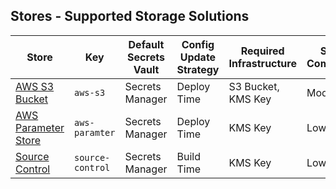 ## Stores - Supported Storage Solutions ##

| Store | Key | Default Secrets Vault | Config Update Strategy | Required Infrastructure | Setup Complexity |
|-----|-----|-----|-----|-----|-----|
| [AWS S3 Bucket](S3.md) | `aws-s3` | Secrets Manager | Deploy Time | S3 Bucket, KMS Key| Moderate |
| [AWS Parameter Store](PARAMETER.md) | `aws-paramter` | Secrets Manager | Deploy Time | KMS Key | Low |
| [Source Control](SOURCE_CONTROL.md) | `source-control` | Secrets Manager | Build Time | KMS Key | Low |
